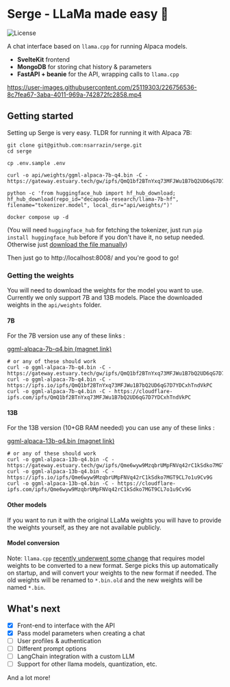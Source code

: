 # Serge - LLaMa made easy 🦙

![License](https://img.shields.io/github/license/nsarrazin/serge)

A chat interface based on `llama.cpp` for running Alpaca models.

- **SvelteKit** frontend
- **MongoDB** for storing chat history & parameters
- **FastAPI + beanie** for the API, wrapping calls to `llama.cpp`

https://user-images.githubusercontent.com/25119303/226756536-8c7fea67-3aba-4011-969a-742872fc2858.mp4

## Getting started

Setting up Serge is very easy. TLDR for running it with Alpaca 7B:

```
git clone git@github.com:nsarrazin/serge.git
cd serge

cp .env.sample .env

curl -o api/weights/ggml-alpaca-7b-q4.bin -C - https://gateway.estuary.tech/gw/ipfs/QmQ1bf2BTnYxq73MFJWu1B7bQ2UD6qG7D7YDCxhTndVkPC

python -c 'from huggingface_hub import hf_hub_download; hf_hub_download(repo_id="decapoda-research/llama-7b-hf", filename="tokenizer.model", local_dir="api/weights/")'

docker compose up -d
```

(You will need `huggingface_hub` for fetching the tokenizer, just run `pip install huggingface_hub` before if you don't have it, no setup needed. Otherwise just [download the file manually](https://huggingface.co/decapoda-research/llama-7b-hf/blob/main/tokenizer.model))

Then just go to http://localhost:8008/ and you're good to go!

### Getting the weights

You will need to download the weights for the model you want to use. Currently we only support 7B and 13B models. Place the downloaded weights in the `api/weights` folder.

#### 7B

For the 7B version use any of these links :

[ggml-alpaca-7b-q4.bin (magnet link)](https://maglit.me/corotlesque)

```
# or any of these should work
curl -o ggml-alpaca-7b-q4.bin -C - https://gateway.estuary.tech/gw/ipfs/QmQ1bf2BTnYxq73MFJWu1B7bQ2UD6qG7D7YDCxhTndVkPC
curl -o ggml-alpaca-7b-q4.bin -C - https://ipfs.io/ipfs/QmQ1bf2BTnYxq73MFJWu1B7bQ2UD6qG7D7YDCxhTndVkPC
curl -o ggml-alpaca-7b-q4.bin -C - https://cloudflare-ipfs.com/ipfs/QmQ1bf2BTnYxq73MFJWu1B7bQ2UD6qG7D7YDCxhTndVkPC
```

#### 13B

For the 13B version (10+GB RAM needed) you can use any of these links :

[ggml-alpaca-13b-q4.bin (magnet link)](https://maglit.me/nonchoodithvness)

```
# or any of these should work
curl -o ggml-alpaca-13b-q4.bin -C - https://gateway.estuary.tech/gw/ipfs/Qme6wyw9MzqbrUMpFNVq42rC1kSdko7MGT9CL7o1u9Cv9G
curl -o ggml-alpaca-13b-q4.bin -C - https://ipfs.io/ipfs/Qme6wyw9MzqbrUMpFNVq42rC1kSdko7MGT9CL7o1u9Cv9G
curl -o ggml-alpaca-13b-q4.bin -C - https://cloudflare-ipfs.com/ipfs/Qme6wyw9MzqbrUMpFNVq42rC1kSdko7MGT9CL7o1u9Cv9G
```

#### Other models

If you want to run it with the original LLaMa weights you will have to provide the weights yourself, as they are not available publicly.

#### Model conversion

Note: `llama.cpp` [recently underwent some change](https://github.com/ggerganov/llama.cpp/issues/324#issuecomment-1476227818) that requires model weights to be converted to a new format. Serge picks this up automatically on startup, and will convert your weights to the new format if needed. The old weights will be renamed to `*.bin.old` and the new weights will be named `*.bin`.

## What's next

- [x] Front-end to interface with the API
- [x] Pass model parameters when creating a chat
- [ ] User profiles & authentication
- [ ] Different prompt options
- [ ] LangChain integration with a custom LLM
- [ ] Support for other llama models, quantization, etc.

And a lot more!
